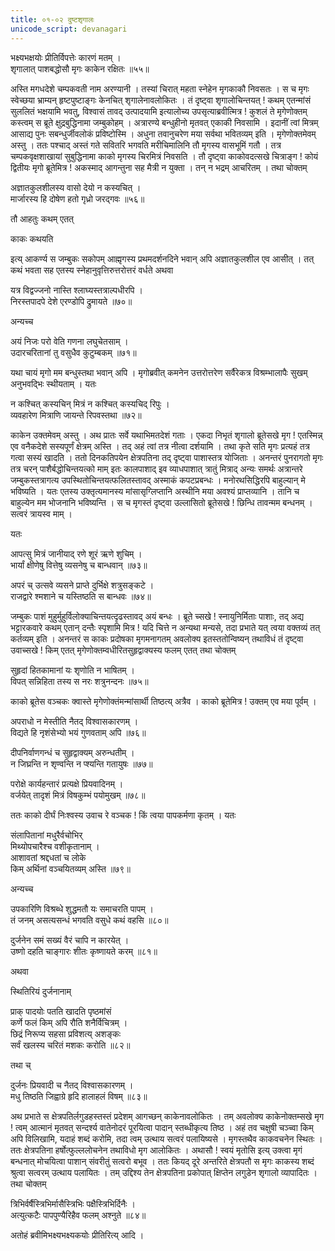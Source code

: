 ```yaml
---
title: ०१-०२ दुष्टशृगालः
unicode_script: devanagari
---
```

भक्ष्यभक्षयोः प्रीतिर्विपत्तेः कारणं मतम् ।  
शृगालात् पाशबद्धोसौ मृगः काकेन रक्षितः ॥५५॥

अस्ति मगधदेशे चम्पकवती नाम अरण्यानी । तस्यां चिरात् महता स्नेहेन मृगकाकौ निवसतः । स च मृगः स्वेच्छया भ्राम्यन् हृष्टपुष्टाङ्गः केनचित् शृगालेनावलोकितः । तं दृष्ट्वा शृगालोचिन्तयत् ! कथम् एतन्मांसं सुललितं भक्षयामि भवतु, विश्वासं तावद् उत्पादयामि इत्यालोच्य उपसृत्याब्रवीत्मित्र ! कुशलं ते मृगेणोक्तम् कस्त्वम् स ब्रूते क्षुद्रबुद्धिनामा जम्बुकोहम् । अत्रारण्ये बन्धुहीनो मृतवत् एकाकी निवसामि । इदानीं त्वां मित्रम् आसाद्य पुनः सबन्धुर्जीवलोकं प्रविष्टोस्मि । अधुना तवानुचरेण मया सर्वथा भवितव्यम् इति । मृगेणोक्तमेवम् अस्तु । ततः पश्चाद् अस्तं गते सवितरि भगवति मरीचिमालिनि तौ मृगस्य वासभूमिं गतौ । तत्र चम्पकवृक्षशाखायां सुबुद्धिनामा काको मृगस्य चिरमित्रं निवसति । तौ दृष्ट्वा काकोवदत्सखे चित्राङ्ग ! कोयं द्वितीयः मृगो ब्रूतेमित्र ! अकस्माद् आगन्तुना सह मैत्री न युक्ता । तन् न भद्रम् आचरितम् । तथा चोक्तम्

अज्ञातकुलशीलस्य वासो देयो न कस्यचित् ।  
मार्जारस्य हि दोषेण हतो गृध्रो जरद्गवः ॥५६॥

तौ आहतुः कथम् एतत्

काकः कथयति

<div class="js_include" url="../upakathAH/01-03_jaradgavanAmA_gRdhrakathA.md"  newLevelForH1="3" includeTitle="true"> </div>

इत्य् आकर्ण्य स जम्बुकः सकोपम् आह्मृगस्य प्रथमदर्शनदिने भवान् अपि अज्ञातकुलशील एव आसीत् । तत् कथं भवता सह एतस्य स्नेहानुवृत्तिरुत्तरोत्तरं वर्धते अथवा

यत्र विद्वज्जनो नास्ति श्लाघ्यस्तत्राल्पधीरपि ।  
निरस्तपादपे देशे एरण्डोपि द्रुमायते ॥७०॥

अन्यच्च

अयं निजः परो वेति गणना लघुचेतसाम् ।  
उदारचरितानां तु वसुधैव कुटुम्बकम् ॥७१॥

यथा चायं मृगो मम बन्धुस्तथा भवान् अपि । मृगोब्रवीत् कमनेन उत्तरोत्तरेण सर्वैरेकत्र विश्रम्भालापैः सुखम् अनुभवद्भिः स्थीयताम् । यतः

न कश्चित् कस्यचिन् मित्रं न कश्चित् कस्यचिद् रिपुः ।  
व्यवहारेण मित्राणि जायन्ते रिपवस्तथा ॥७२॥

काकेन उक्तमेवम् अस्तु । अथ प्रातः सर्वे यथाभिमतदेशं गताः । एकदा निभृतं शृगालो ब्रूतेसखे मृग ! एतस्मिन्न् एव वनैकदेशे सस्यपूर्णं क्षेत्रम् अस्ति । तद् अहं त्वां तत्र नीत्वा दर्शयामि । तथा कृते सति मृगः प्रत्यहं तत्र गत्वा सस्यं खादति । ततो दिनकतिपयेन क्षेत्रपतिना तद् दृष्ट्वा पाशास्तत्र योजिताः । अनन्तरं पुनरागतो मृगः तत्र चरन् पाशैर्बद्धोचिन्तयत्को माम् इतः कालपाशाद् इव व्याधपाशात् त्रातुं मित्राद् अन्यः समर्थः अत्रान्तरे जम्बुकस्तत्रागत्य उपस्थितोचिन्तयत्फलितस्तावद् अस्माकं कपटप्रबन्धः । मनोरथसिद्धिरपि बाहुल्यान् मे भविष्यति । यतः एतस्य उक्तृत्यमानस्य मांसासृग्लिप्तानि अस्थीनि मया अवश्यं प्राप्तव्यानि । तानि च बाहुल्येन मम भोजनानि भविष्यन्ति । स च मृगस्तं दृष्ट्वा उल्लासितो ब्रूतेसखे ! छिन्धि तावन्मम बन्धनम् । सत्वरं त्रायस्व माम् ।  

यतः

आपत्सु मित्रं जानीयाद् रणे शूरं ऋणे शुचिम् ।  
भार्यां क्षीणेषु वित्तेषु व्यसनेषु च बान्धवान् ॥७३॥

अपरं च् उत्सवे व्यसने प्राप्ते दुर्भिक्षे शत्रुसङ्कटे ।  
राजद्वारे श्मशाने च यस्तिष्ठति स बान्धवः ॥७४॥

जम्बुकः पाशं मुहुर्मुहुर्विलोक्याचिन्तयत्दृढस्तावद् अयं बन्धः । ब्रूते च्सखे ! स्नायुनिर्मिताः पाशाः, तद् अद्य भट्टारकवारे कथम् एतान् दन्तैः स्पृशामि मित्र ! यदि चित्ते न अन्यथा मन्यसे, तदा प्रभाते यत् त्वया वक्तव्यं तत् कर्तव्यम् इति । अनन्तरं स काकः प्रदोषका मृगमनागतम् अवलोक्य इतस्ततोन्विष्यन् तथाविधं तं दृष्ट्वा उवाच्सखे ! किम् एतत् मृगेणोक्तम्वधीरितसुहृद्वाक्यस्य फलम् एतत् तथा चोक्तम्

सुहृदां हितकामानां यः शृणोति न भाषितम् ।  
विपत् सन्निहिता तस्य स नरः शत्रुनन्दनः ॥७५॥

काको ब्रूतेस वञ्चकः क्वास्ते मृगेणोक्तंमन्मांसार्थी तिष्ठत्य् अत्रैव । काको ब्रूतेमित्र ! उक्तम् एव मया पूर्वम् ।

अपराधो न मेस्तीति नैतद् विश्वासकारणम् ।  
विद्यते हि नृशंसेभ्यो भयं गुणवताम् अपि ॥७६॥

दीपनिर्वाणगन्धं च सुहृद्वाक्यम् अरुन्धतीम् ।  
न जिघ्रन्ति न शृण्वन्ति न प्श्यन्ति गतायुषः ॥७७॥

परोक्षे कार्यहन्तारं प्रत्यक्षे प्रियवादिनम् ।  
वर्जयेत् तादृशं मित्रं विषकुम्भं पयोमुखम् ॥७८॥

ततः काको दीर्घं निःश्वस्य उवाच रे वञ्चक ! किं त्वया पापकर्मणा कृतम् । यतः

संलापितानां मधुरैर्वचोभिर्   
मिथ्योपचारैश्च वशीकृतानाम् ।  
आशावतां श्रद्दधतां च लोके   
किम् अर्थिनां वञ्चयितव्यम् अस्ति ॥७९॥

अन्यच्च

उपकारिणि विश्रब्धे शुद्धमतौ यः समाचरति पापम् ।  
तं जनम् असत्यसन्धं भगवति वसुधे कथं वहसि ॥८०॥

दुर्जनेन समं सख्यं वैरं चापि न कारयेत् ।  
उष्णो दहति चाङ्गारः शीतः कृष्णायते करम् ॥८१॥

अथवा

स्थितिरियं दुर्जनानाम्

प्राक् पादयोः पतति खादति पृष्ठमांसं   
कर्णे फलं किम् अपि रौति शनैर्विचित्रम् ।  
छिद्रं निरूप्य सहसा प्रविशत्य् अशङ्कः  
सर्वं खलस्य चरितं मशकः करोति ॥८२॥

तथा च्

दुर्जनः प्रियवादी च नैतद् विश्वासकारणम् ।  
मधु तिष्ठति जिह्वाग्रे हृदि हालाहलं विषम् ॥८३॥

अथ प्रभाते स क्षेत्रपतिर्लगुडहस्तस्तं प्रदेशम् आगच्छन् काकेनावलोकितः । तम् अवलोक्य काकेनोक्तम्सखे मृग ! त्वम् आत्मानं मृतवत् सन्दर्श्य वातेनोदरं पूरयित्वा पादान् स्तब्धीकृत्य तिष्ठ । अहं तव चक्षुषी चञ्च्वा किम् अपि विलिखामि, यदाहं शब्दं करोमि, तदा त्वम् उत्थाय सत्वरं पलायिष्यसे । मृगस्तथैव काकवचनेन स्थितः । ततः क्षेत्रपतिना हर्षोत्फुल्ललोचनेन तथाविधो मृग आलोकितः । अथासौ ! स्वयं मृतोसि इत्य् उक्त्वा मृगं बन्धनात् मोचयित्वा पाशान् संवरीतुं सत्वरो बभूव । ततः कियद् दूरे अन्तरिते क्षेत्रपतौ स मृगः काकस्य शब्दं श्रुत्वा सत्वरम् उत्थाय पलायितः । तम् उद्दिश्य तेन क्षेत्रपतिना प्रकोपात् क्षिप्तेन लगुडेन शृगालो व्यापादितः । तथा चोक्तम्

त्रिभिर्वर्षैस्त्रिभिर्मासैस्त्रिभिः पक्षैस्त्रिभिर्दिनैः ।  
अत्युत्कटैः पापपुण्यैरिहैव फलम् अश्नुते ॥८४॥

अतोहं ब्रवीमिभक्ष्यभक्ष्यकयोः प्रीतिरित्य् आदि ।  
